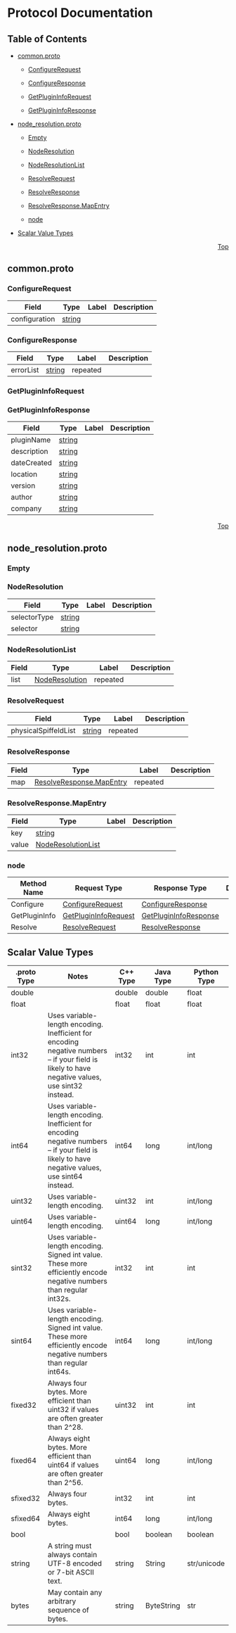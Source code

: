 # Protocol Documentation
<a name="top"/>

## Table of Contents


* [common.proto](#common.proto)
  
    * [ConfigureRequest](#proto.ConfigureRequest)
  
    * [ConfigureResponse](#proto.ConfigureResponse)
  
    * [GetPluginInfoRequest](#proto.GetPluginInfoRequest)
  
    * [GetPluginInfoResponse](#proto.GetPluginInfoResponse)
  
  
  
  


* [node_resolution.proto](#node_resolution.proto)
  
    * [Empty](#proto.Empty)
  
    * [NodeResolution](#proto.NodeResolution)
  
    * [NodeResolutionList](#proto.NodeResolutionList)
  
    * [ResolveRequest](#proto.ResolveRequest)
  
    * [ResolveResponse](#proto.ResolveResponse)
  
    * [ResolveResponse.MapEntry](#proto.ResolveResponse.MapEntry)
  
  
  
  
    * [node](#proto.node)
  

* [Scalar Value Types](#scalar-value-types)



<a name="common.proto"/>
<p align="right"><a href="#top">Top</a></p>

## common.proto



<a name="proto.ConfigureRequest"/>

### ConfigureRequest



| Field | Type | Label | Description |
| ----- | ---- | ----- | ----------- |
| configuration | [string](#string) |  |  |






<a name="proto.ConfigureResponse"/>

### ConfigureResponse



| Field | Type | Label | Description |
| ----- | ---- | ----- | ----------- |
| errorList | [string](#string) | repeated |  |






<a name="proto.GetPluginInfoRequest"/>

### GetPluginInfoRequest







<a name="proto.GetPluginInfoResponse"/>

### GetPluginInfoResponse



| Field | Type | Label | Description |
| ----- | ---- | ----- | ----------- |
| pluginName | [string](#string) |  |  |
| description | [string](#string) |  |  |
| dateCreated | [string](#string) |  |  |
| location | [string](#string) |  |  |
| version | [string](#string) |  |  |
| author | [string](#string) |  |  |
| company | [string](#string) |  |  |





 

 

 

 



<a name="node_resolution.proto"/>
<p align="right"><a href="#top">Top</a></p>

## node_resolution.proto



<a name="proto.Empty"/>

### Empty







<a name="proto.NodeResolution"/>

### NodeResolution



| Field | Type | Label | Description |
| ----- | ---- | ----- | ----------- |
| selectorType | [string](#string) |  |  |
| selector | [string](#string) |  |  |






<a name="proto.NodeResolutionList"/>

### NodeResolutionList



| Field | Type | Label | Description |
| ----- | ---- | ----- | ----------- |
| list | [NodeResolution](#proto.NodeResolution) | repeated |  |






<a name="proto.ResolveRequest"/>

### ResolveRequest



| Field | Type | Label | Description |
| ----- | ---- | ----- | ----------- |
| physicalSpiffeIdList | [string](#string) | repeated |  |






<a name="proto.ResolveResponse"/>

### ResolveResponse



| Field | Type | Label | Description |
| ----- | ---- | ----- | ----------- |
| map | [ResolveResponse.MapEntry](#proto.ResolveResponse.MapEntry) | repeated |  |






<a name="proto.ResolveResponse.MapEntry"/>

### ResolveResponse.MapEntry



| Field | Type | Label | Description |
| ----- | ---- | ----- | ----------- |
| key | [string](#string) |  |  |
| value | [NodeResolutionList](#proto.NodeResolutionList) |  |  |





 

 

 


<a name="proto.node"/>

### node


| Method Name | Request Type | Response Type | Description |
| ----------- | ------------ | ------------- | ------------|
| Configure | [ConfigureRequest](#proto.ConfigureRequest) | [ConfigureResponse](#proto.ConfigureRequest) |  |
| GetPluginInfo | [GetPluginInfoRequest](#proto.GetPluginInfoRequest) | [GetPluginInfoResponse](#proto.GetPluginInfoRequest) |  |
| Resolve | [ResolveRequest](#proto.ResolveRequest) | [ResolveResponse](#proto.ResolveRequest) |  |

 



## Scalar Value Types

| .proto Type | Notes | C++ Type | Java Type | Python Type |
| ----------- | ----- | -------- | --------- | ----------- |
| <a name="double" /> double |  | double | double | float |
| <a name="float" /> float |  | float | float | float |
| <a name="int32" /> int32 | Uses variable-length encoding. Inefficient for encoding negative numbers – if your field is likely to have negative values, use sint32 instead. | int32 | int | int |
| <a name="int64" /> int64 | Uses variable-length encoding. Inefficient for encoding negative numbers – if your field is likely to have negative values, use sint64 instead. | int64 | long | int/long |
| <a name="uint32" /> uint32 | Uses variable-length encoding. | uint32 | int | int/long |
| <a name="uint64" /> uint64 | Uses variable-length encoding. | uint64 | long | int/long |
| <a name="sint32" /> sint32 | Uses variable-length encoding. Signed int value. These more efficiently encode negative numbers than regular int32s. | int32 | int | int |
| <a name="sint64" /> sint64 | Uses variable-length encoding. Signed int value. These more efficiently encode negative numbers than regular int64s. | int64 | long | int/long |
| <a name="fixed32" /> fixed32 | Always four bytes. More efficient than uint32 if values are often greater than 2^28. | uint32 | int | int |
| <a name="fixed64" /> fixed64 | Always eight bytes. More efficient than uint64 if values are often greater than 2^56. | uint64 | long | int/long |
| <a name="sfixed32" /> sfixed32 | Always four bytes. | int32 | int | int |
| <a name="sfixed64" /> sfixed64 | Always eight bytes. | int64 | long | int/long |
| <a name="bool" /> bool |  | bool | boolean | boolean |
| <a name="string" /> string | A string must always contain UTF-8 encoded or 7-bit ASCII text. | string | String | str/unicode |
| <a name="bytes" /> bytes | May contain any arbitrary sequence of bytes. | string | ByteString | str |

